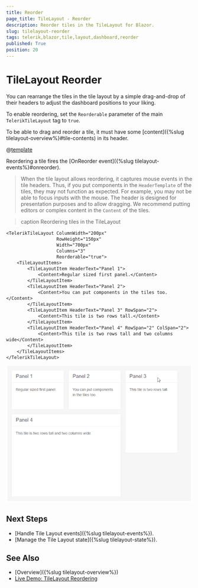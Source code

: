 ```yaml
---
title: Reorder
page_title: TileLayout - Reorder
description: Reorder tiles in the TileLayout for Blazor.
slug: tilelayout-reorder
tags: telerik,blazor,tile,layout,dashboard,reorder
published: True
position: 20
---
```


# TileLayout Reorder

You can rearrange the tiles in the tile layout by a simple drag-and-drop of their headers to adjust the dashboard positions to your liking.

To enable reordering, set the `Reorderable` parameter of the main `TelerikTileLayout` tag to `true`.

To be able to drag and reorder a tile, it must have some [content]({%slug tilelayout-overview%}#tile-contents) in its header.

@[template](/_contentTemplates/tilelayout/basics.md#resizing-reordering-logic)

Reordering a tile fires the [OnReorder event]({%slug tilelayout-events%}#onreorder).

> When the tile layout allows reordering, it captures mouse events in the tile headers. Thus, if you put components in the `HeaderTemplate` of the tiles, they may not function as expected. For example, you may not be able to focus inputs with the mouse. The header is designed for presentation purposes and to allow dragging. We recommend putting editors or complex content in the `Content` of the tiles.

>caption Reordering tiles in the TileLayout

````CSHTML
<TelerikTileLayout ColumnWidth="200px"
                   RowHeight="150px"
                   Width="700px"
                   Columns="3"
                   Reorderable="true">
    <TileLayoutItems>
        <TileLayoutItem HeaderText="Panel 1">
            <Content>Regular sized first panel.</Content>
        </TileLayoutItem>
        <TileLayoutItem HeaderText="Panel 2">
            <Content>You can put components in the tiles too.</Content>
        </TileLayoutItem>
        <TileLayoutItem HeaderText="Panel 3" RowSpan="2">
            <Content>This tile is two rows tall.</Content>
        </TileLayoutItem>
        <TileLayoutItem HeaderText="Panel 4" RowSpan="2" ColSpan="2">
            <Content>This tile is two rows tall and two columns wide</Content>
        </TileLayoutItem>
    </TileLayoutItems>
</TelerikTileLayout>
````

![reorder tiles](images/tilelayout-reordering-overview.gif)


## Next Steps

* [Handle Tile Layout events]({%slug tilelayout-events%}).
* [Manage the Tile Layout state]({%slug tilelayout-state%}).


## See Also

* [Overview]({%slug tilelayout-overview%})
* [Live Demo: TileLayout Reordering](https://demos.telerik.com/blazor-ui/tilelayout/reordering)

